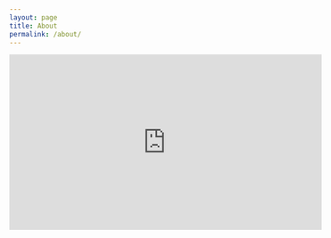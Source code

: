 ```yaml
---
layout: page
title: About
permalink: /about/
---
```


<iframe width="560" height="315" src="https://www.youtube.com/embed/videoseries?list=PLSQ75zgbMilzWs70nFBxZvYAW6k6s7QaA" frameborder="0" allow="autoplay; encrypted-media" allowfullscreen></iframe>